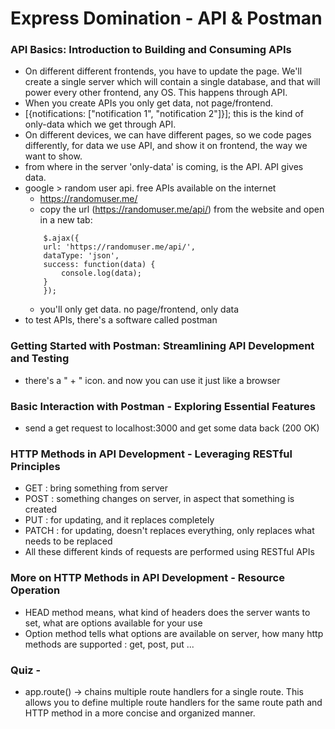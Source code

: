 # Express Domination - API & Postman

### API Basics: Introduction to Building and Consuming APIs
- On different different frontends, you have to update the page. We'll create a single server which will contain a single database, and that will power every other frontend, any OS. This happens through API.
- When you create APIs you only get data, not page/frontend.
- [{notifications: ["notification 1", "notification 2"]}]; this is the kind of only-data which we get through API.
- On different devices, we can have different pages, so we code pages differently, for data we use API, and show it on frontend, the way we want to show.
- from where in the server 'only-data' is coming, is the API. API gives data.
- google > random user api. free APIs available on the internet
    - https://randomuser.me/
    - copy the url (https://randomuser.me/api/) from the website and open in a new tab:
    ```
        $.ajax({
        url: 'https://randomuser.me/api/',
        dataType: 'json',
        success: function(data) {
            console.log(data);
        }
        });
    ```
    - you'll only get data. no page/frontend, only data
- to test APIs, there's a software called postman

### Getting Started with Postman: Streamlining API Development and Testing
- there's a " + " icon. and now you can use it just like a browser

### Basic Interaction with Postman - Exploring Essential Features
- send a get request to localhost:3000 and get some data back (200 OK)

### HTTP Methods in API Development - Leveraging RESTful Principles
- GET : bring something from server
- POST : something changes on server, in aspect that something is created
- PUT : for updating, and it replaces completely
- PATCH : for updating, doesn't replaces everything, only replaces what needs to be replaced
- All these different kinds of requests are performed using RESTful APIs

### More on HTTP Methods in API Development - Resource Operation
- HEAD method means, what kind of headers does the server wants to set, what are options available for your use
- Option method tells what options are available on server, how many http methods are supported : get, post, put ...

### Quiz -
- app.route() -> chains multiple route handlers for a single route.  This allows you to define multiple route handlers for the same route path and HTTP method in a more concise and organized manner.